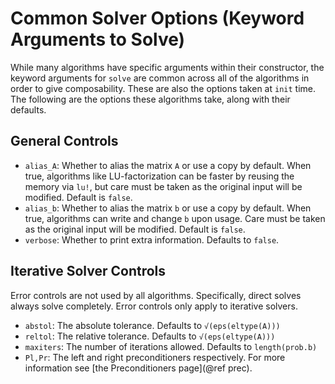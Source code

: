 # Common Solver Options (Keyword Arguments to Solve)

While many algorithms have specific arguments within their constructor,
the keyword arguments for `solve` are common across all of the algorithms
in order to give composability. These are also the options taken at `init` time.
The following are the options these algorithms take, along with their defaults.

## General Controls

- `alias_A`: Whether to alias the matrix `A` or use a copy by default. When true,
  algorithms like LU-factorization can be faster by reusing the memory via `lu!`,
  but care must be taken as the original input will be modified. Default is `false`.
- `alias_b`: Whether to alias the matrix `b` or use a copy by default. When true,
  algorithms can write and change `b` upon usage. Care must be taken as the
  original input will be modified. Default is `false`.
- `verbose`: Whether to print extra information. Defaults to `false`.

## Iterative Solver Controls

Error controls are not used by all algorithms. Specifically, direct solves always
solve completely. Error controls only apply to iterative solvers.

- `abstol`: The absolute tolerance. Defaults to `√(eps(eltype(A)))`
- `reltol`: The relative tolerance. Defaults to `√(eps(eltype(A)))`
- `maxiters`: The number of iterations allowed. Defaults to `length(prob.b)`
- `Pl,Pr`: The left and right preconditioners respectively. For more information
  see [the Preconditioners page](@ref prec).
